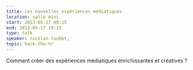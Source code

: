 ```yaml
---
title: Les nouvelles expériences médiatiques
location: salle mini
start: 2013-05-17 09:15
end: 2013-05-17 10:15
type: talk
speaker: nicolas-loubet,
topic: hack-the-hr
---
```


Comment créer des expériences médiatiques enrichissantes et créatives ?